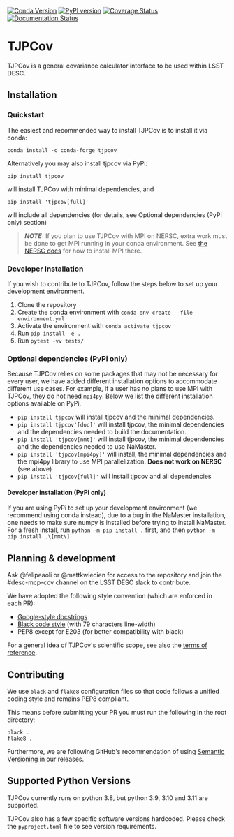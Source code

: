 [![Conda Version](https://anaconda.org/conda-forge/tjpcov/badges/version.svg)](https://anaconda.org/conda-forge/tjpcov/)
[![PyPI version](https://badge.fury.io/py/tjpcov.svg)](https://badge.fury.io/py/tjpcov)
[![Coverage Status](https://coveralls.io/repos/github/LSSTDESC/TJPCov/badge.svg?branch=master)](https://coveralls.io/github/LSSTDESC/TJPCov?branch=master)
[![Documentation Status](https://readthedocs.org/projects/tjpcov/badge/?version=latest)](https://tjpcov.readthedocs.io/en/latest/?badge=latest)


# TJPCov

TJPCov is a general covariance calculator interface to be used within LSST DESC.

## Installation

### Quickstart
The easiest and recommended way to install TJPCov is to install it via conda:
```
conda install -c conda-forge tjpcov
```

Alternatively you may also install tjpcov via PyPi:
```
pip install tjpcov 
```
will install TJPCov with minimal dependencies, and
```
pip install 'tjpcov[full]'
```
will include all dependencies (for details, see Optional dependencies (PyPi only) section)

> **_NOTE:_** If you plan to use TJPCov with MPI on NERSC, extra work must be done to get MPI running in your conda environment.  See [the NERSC docs](https://docs.nersc.gov/development/languages/python/parallel-python/#mpi4py-in-your-custom-conda-environment) for how to install MPI there.

### Developer Installation
If you wish to contribute to TJPCov, follow the steps below to set up your development environment.

1. Clone the repository
2. Create the conda environment with `conda env create --file environment.yml`
3. Activate the environment with `conda activate tjpcov`
4. Run `pip install -e .`
5. Run `pytest -vv tests/`


### Optional dependencies (PyPi only)
Because TJPCov relies on some packages that may not be necessary for every user, we have added different installation options to accommodate different use cases. For example, if a user has no plans to use MPI with TJPCov, they do not need `mpi4py`. Below we list the different installation options available on PyPi.

 - `pip install tjpcov` will install tjpcov and the minimal dependencies.
 - `pip install tjpcov'[doc]'` will install tjpcov, the minimal
     dependencies and the dependencies needed to build the documentation.
 - `pip install 'tjpcov[nmt]'` will install tjpcov, the minimal
     dependencies and the dependencies needed to use NaMaster.
 - `pip install 'tjpcov[mpi4py]'` will install, the minimal
     dependencies and the mpi4py library to use MPI parallelization. **Does not work on NERSC** (see above)
 - `pip install 'tjpcov[full]'` will install tjpcov and all dependencies


#### Developer installation (PyPi only)
If you are using PyPi to set up your development environment (we recommend using conda instead), due to a bug in the NaMaster installation, one needs to make sure numpy is installed before trying to install NaMaster. For a fresh install, run `python -m pip install .` first, and then `python -m pip install .\[nmt\]`


## Planning & development

Ask @felipeaoli or @mattkwiecien for access to the repository and join the #desc-mcp-cov channel on the LSST DESC slack to contribute.

We have adopted the following style convention (which are enforced in each PR):
 - [Google-style docstrings](https://google.github.io/styleguide/pyguide.html)
 - [Black code style](https://github.com/psf/black) (with 79 characters line-width)
 - PEP8 except for E203 (for better compatibility with black)

For a general idea of TJPCov's scientific scope, see also the [terms of reference](https://github.com/LSSTDESC/TJPCov/blob/master/doc/Terms_of_Reference.md).

## Contributing

We use `black` and `flake8` configuration files so that code follows a unified coding style and remains PEP8 compliant.

This means before submitting your PR you must run the following in the root directory:
```
black .
flake8 .
```
Furthermore, we are following GitHub's recommendation of using [Semantic Versioning](https://semver.org/) in our releases.


## Supported Python Versions
TJPCov currently runs on python 3.8, but python 3.9, 3.10 and 3.11 are supported.

TJPCov also has a few specific software versions hardcoded.  Please check the `pyproject.toml` file to see version requirements.
